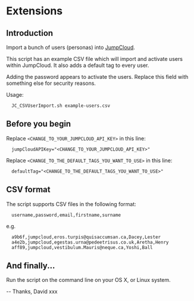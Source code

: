# Extensions

## Introduction

Import a bunch of users (personas) into [JumpCloud](http://jumpcloud.com/).

This script has an example CSV file which will import and activate users within JumpCloud. It also adds a default tag to every user.

Adding the password appears to activate the users. Replace this field with something else for security reasons. 

Usage:

```
  JC_CSVUserImport.sh example-users.csv
```

## Before you begin

Replace `<CHANGE_TO_YOUR_JUMPCLOUD_API_KEY>` in this line:

```
  jumpCloudAPIKey="<CHANGE_TO_YOUR_JUMPCLOUD_API_KEY>"
```

Replace `<CHANGE_TO_THE_DEFAULT_TAGS_YOU_WANT_TO_USE>` in this line:

```
  defaultTag="<CHANGE_TO_THE_DEFAULT_TAGS_YOU_WANT_TO_USE>"
```

## CSV format

The script supports CSV files in the following format:

```
  username,password,email,firstname,surname
```

e.g.

```
  a9b6f,jumpcloud,eros.turpis@quisaccumsan.ca,Dacey,Lester
  a4e2b,jumpcloud,egestas.urna@pedeetrisus.co.uk,Aretha,Henry
  aff89,jumpcloud,vestibulum.Mauris@neque.ca,Yoshi,Ball
```

## And finally...

Run the script on the command line on your OS X, or Linux system.

-- Thanks, David xxx